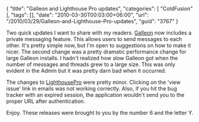 {
	"title": "Galleon and Lighthouse Pro updates",
	"categories": [
		"ColdFusion"
	],
	"tags": [],
	"date": "2010-03-30T00:03:00+06:00",
	"url": "/2010/03/29/Galleon-and-Lighthouse-Pro-updates",
	"guid": "3767"
}

Two quick updates I want to share with my readers. <a href="http://galleon.riaforge.org">Galleon</a> now includes a private messaging feature. This allows users to send messages to each other. It's pretty simple now, but I'm open to suggestions on how to make it nicer. The second change was a pretty dramatic performance change for large Galleon installs. I hadn't realized how slow Galleon got when the number of messages and threads grew to a large size. This was only evident in the Admin but it was pretty darn bad when it occurred. 

The changes to <a href="http://lighthousepro.riaforge.org">LighthousePro</a> were pretty minor. Clicking on the 'view issue' link in emails was not working correctly. Also, if you hit the bug tracker with an expired session, the application wouldn't send you to the proper URL after authentication. 

Enjoy. These releases were brought to you by the number 6 and the letter Y.